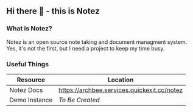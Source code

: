 ## Hi there 👋 - this is Notez

### What is Notez?
Notez is an open source note taking and document managment system. Yes, it's not the first, but I need a project to keep my time busy.

### Useful Things
| Resource | Location |
| --- | --- |
| Notez Docs | https://archbee.services.quickexit.cc/notez |
| Demo Instance | *To Be Created*
